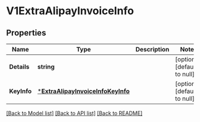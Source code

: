 # V1ExtraAlipayInvoiceInfo

## Properties
Name | Type | Description | Notes
------------ | ------------- | ------------- | -------------
**Details** | **string** |  | [optional] [default to null]
**KeyInfo** | [***ExtraAlipayInvoiceInfoKeyInfo**](ExtraAlipayInvoiceInfoKeyInfo.md) |  | [optional] [default to null]

[[Back to Model list]](../README.md#documentation-for-models) [[Back to API list]](../README.md#documentation-for-api-endpoints) [[Back to README]](../README.md)


